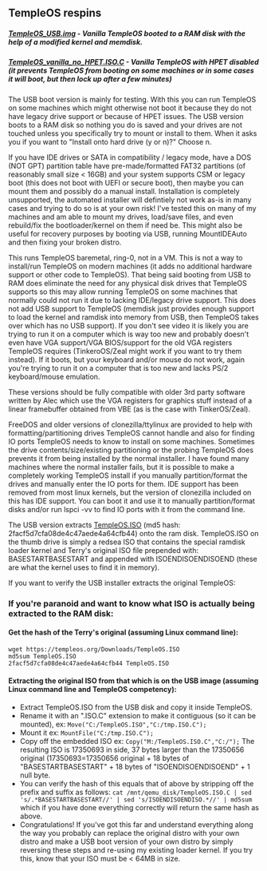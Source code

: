 ## TempleOS respins

##### <a href="https://github.com/tinkeros/TempleOS/releases/download/v0/TempleOS_USB.img">TempleOS_USB.img</a> - Vanilla TempleOS booted to a RAM disk with the help of a modified kernel and memdisk.
##### <a href="https://github.com/tinkeros/TempleOS/releases/download/v0/TempleOS_vanilla_no_HPET.ISO.C">TempleOS_vanilla_no_HPET.ISO.C</a> - Vanilla TempleOS with HPET disabled (it prevents TempleOS from booting on some machines or in some cases it will boot, but then lock up after a few minutes)

The USB boot version is mainly for testing.  With this you can run TempleOS on some machines which might otherwise not boot it because they do not have legacy drive support or because of HPET issues.  The USB version boots to a RAM disk so nothing you do is saved and your drives are not touched unless you specifically try to mount or install to them.  When it asks you if you want to "Install onto hard drive (y or n)?" Choose n.

If you have IDE drives or SATA in compatibility / legacy mode, have a DOS (NOT GPT) partition table have pre-made/formatted FAT32 partitions (of reasonably small size < 16GB) and your system supports CSM or legacy boot (this does not boot with UEFI or secure boot), then maybe you can mount them and possibly do a manual install.  Installation is completely unsupported, the automated installer will defintiely not work as-is in many cases and trying to do so is at your own risk!  I've tested this on many of my machines and am able to mount my drives, load/save files, and even rebuild/fix the bootloader/kernel on them if need be.  This might also be useful for recovery purposes by booting via USB, running MountIDEAuto and then fixing your broken distro.

This runs TempleOS baremetal, ring-0, not in a VM.  This is not a way to install/run TempleOS on modern machines (it adds no additional hardware support or other code to TempleOS). That being said booting from USB to RAM does eliminate the need for any physical disk drives that TempleOS supports so this may allow running TempleOS on some machines that normally could not run it due to lacking IDE/legacy drive support.  This does not add USB support to TempleOS (memdisk just provides enough support to load the kernel and ramdisk into memory from USB, then TempleOS takes over which has no USB support).  If you don't see video it is likely you are trying to run it on a computer which is way too new and probably doesn't even have VGA support/VGA BIOS/support for the old VGA registers TempleOS requires  (TinkeroOS/Zeal might work if you want to try them instead).  If it boots, but your keyboard and/or mouse do not work, again you're trying to run it on a computer that is too new and lacks PS/2 keyboard/mouse emulation.

These versions should be fully compatible with older 3rd party software written by Alec which use the VGA registers for graphics stuff instead of a linear framebuffer obtained from VBE (as is the case with TinkerOS/Zeal).

FreeDOS and older versions of clonezilla/ttylinux are provided to help with formatting/partitioning drives TempleOS cannot handle and also for finding IO ports TempleOS needs to know to install on some machines.  Sometimes the drive contents/size/existing partitioning or the probing TempleOS does prevents it from being installed by the normal installer.  I have found many machines where the normal installer fails, but it is possible to make a completely working TempleOS install if you manually partition/format the drives and manually enter the IO ports for them.  IDE support has been removed from most linux kernels, but the version of clonezilla included on this has IDE support.  You can boot it and use it to manually partition/format disks and/or run lspci -vv to find IO ports with it from the command line.

The USB version extracts <a href="https://templeos.org/Downloads/TempleOS.ISO">TempleOS.ISO</a> (md5 hash: 2facf5d7cfa08de4c47aede4a64cfb44) onto the ram disk.  TempleOS.ISO on the thumb drive is simply a redsea ISO that contains the special ramdisk loader kernel and Terry's original ISO file prepended with: BASESTARTBASESTART and appended with ISOENDISOENDISOEND (these are what the kernel uses to find it in memory).

If you want to verify the USB installer extracts the original TempleOS:

### If you're paranoid and want to know what ISO is actually being extracted to the RAM disk:

#### Get the hash of the Terry's original (assuming Linux command line):
```
wget https://templeos.org/Downloads/TempleOS.ISO
md5sum TempleOS.ISO
2facf5d7cfa08de4c47aede4a64cfb44 TempleOS.ISO
```
#### Extracting the original ISO from that which is on the USB image (assuming Linux command line and TempleOS competency):
- Extract TempleOS.ISO from the USB disk and copy it inside TempleOS.
- Rename it with an ".ISO.C" extension to make it contiguous (so it can be mounted), ex: `Move("C:/TempleOS.ISO","C:/tmp.ISO.C");`
- Mount it ex: `MountFile("C:/tmp.ISO.C");`
- Copy off the embedded ISO ex: `Copy("M:/TempleOS.ISO.C","C:/");` The resulting ISO is 17350693 in side, 37 bytes larger than the 17350656 original (17350693=17350656 original + 18 bytes of "BASESTARTBASESTART" + 18 bytes of "ISOENDISOENDISOEND" + 1 null byte.
- You can verify the hash of this equals that of above by stripping off the prefix and suffix as follows:
`cat /mnt/qemu_disk/TempleOS.ISO.C | sed 's/.*BASESTARTBASESTART//' | sed 's/ISOENDISOENDISO.*//' | md5sum` which if you have done everything correctly will return the same hash as above.
- Congratulations!  If you've got this far and understand everything along the way you probably can replace the original distro with your own distro and make a USB boot version of your own distro by simply reversing these steps and re-using my existing loader kernel.  If you try this, know that your ISO must be < 64MB in size.





